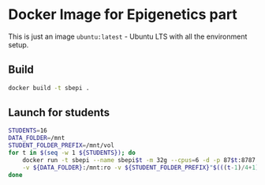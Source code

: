 Docker Image for Epigenetics part
=================================

This is just an image `ubuntu:latest` - Ubuntu LTS with all the environment setup.

Build
-----
```bash
docker build -t sbepi .
```

Launch for students
-------------------

```bash
STUDENTS=16
DATA_FOLDER=/mnt
STUDENT_FOLDER_PREFIX=/mnt/vol
for t in $(seq -w 1 ${STUDENTS}); do  
    docker run -t sbepi --name sbepi$t -m 32g --cpus=6 -d -p 87$t:8787 \
    -v ${DATA_FOLDER}:/mnt:ro -v ${STUDENT_FOLDER_PREFIX}"$(((t-1)/4+1))"/student$t:/home/student
done
```